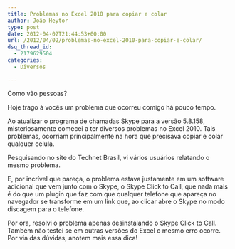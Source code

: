```yaml
---
title: Problemas no Excel 2010 para copiar e colar
author: João Heytor
type: post
date: 2012-04-02T21:44:53+00:00
url: /2012/04/02/problemas-no-excel-2010-para-copiar-e-colar/
dsq_thread_id:
  - 2179629504
categories:
  - Diversos

---
```

Como vão pessoas?

Hoje trago à vocês um problema que ocorreu comigo há pouco tempo.

Ao atualizar o programa de chamadas Skype para a versão 5.8.158, misteriosamente comecei a ter diversos problemas no Excel 2010. Tais problemas, ocorriam principalmente na hora que precisava copiar e colar qualquer celula.

Pesquisando no site do Technet Brasil, vi vários usuários relatando o mesmo problema.

E, por incrível que pareça, o problema estava justamente em um software adicional que vem junto com o Skype, o Skype Click to Call, que nada mais é do que um plugin que faz com que qualquer telefone que apareça no navegador se transforme em um link que, ao clicar abre o Skype no modo discagem para o telefone.

Por ora, resolvi o problema apenas desinstalando o Skype Click to Call. Também não testei se em outras versões do Excel o mesmo erro ocorre. Por via das dúvidas, anotem mais essa dica!